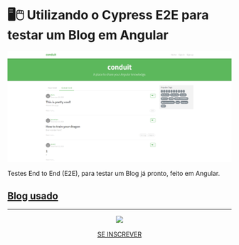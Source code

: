 # 🖥🖱 Utilizando o Cypress E2E para testar um Blog em Angular

![print](docs/print.PNG)

Testes End to End (E2E), para testar um Blog já pronto, feito em Angular.

## [Blog usado](https://github.com/gothinkster/angular-realworld-example-app)

<hr>

<p align="center">
  <img src="doc/dio-logo.png" width="300" />
 </p>
 <p align="center">
  <a href="https://digitalinnovation.one/sign-up?ref=H395IYS4Z6">SE INSCREVER</a>
 </p>

